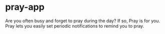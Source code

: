 # pray-app
Are you often busy and forget to pray during the day? If so, Pray is for you.
Pray lets you easily set periodic notifications to remind you to pray.
